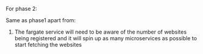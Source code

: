 For phase 2:

Same as phase1 apart from:

1. The fargate service will need to be aware of the number of websites being registered and it will spin up as many microservices as possible to start fetching the websites
